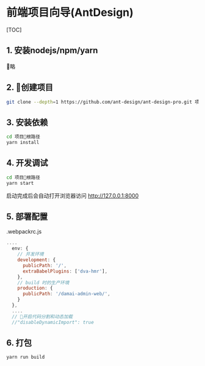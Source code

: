 # 前端项目向导(AntDesign)

[TOC]

## 1. 安装nodejs/npm/yarn

略

## 2. 创建项目

```sh
git clone --depth=1 https://github.com/ant-design/ant-design-pro.git 项目名
```

## 3. 安装依赖

```sh
cd 项目根路径
yarn install
```

## 4. 开发调试

```sh
cd 项目根路径
yarn start
```

启动完成后会自动打开浏览器访问 http://127.0.0.1:8000

## 5. 部署配置

.webpackrc.js

```js
....
  env: {
    // 开发环境
    development: {
      publicPath: '/',
      extraBabelPlugins: ['dva-hmr'],
    },
    // build 时的生产环境
    production: {
      publicPath: '/damai-admin-web/',
    }
  },  
  ....
  // 开启代码分割和动态加载
  //"disableDynamicImport": true
```

## 6. 打包

```sh
yarn run build
```
